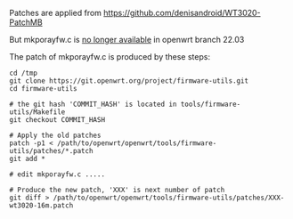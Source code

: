 Patches are applied from https://github.com/denisandroid/WT3020-PatchMB

But mkporayfw.c is [no longer available](https://forum.openwrt.org/t/mkporayfw-c-no-longer-avail-in-22-03-0/138140) in openwrt branch 22.03

The patch of mkporayfw.c is produced by these steps:

```
cd /tmp
git clone https://git.openwrt.org/project/firmware-utils.git
cd firmware-utils

# the git hash 'COMMIT_HASH' is located in tools/firmware-utils/Makefile
git checkout COMMIT_HASH

# Apply the old patches
patch -p1 < /path/to/openwrt/openwrt/tools/firmware-utils/patches/*.patch
git add *

# edit mkporayfw.c .....

# Produce the new patch, 'XXX' is next number of patch
git diff > /path/to/openwrt/openwrt/tools/firmware-utils/patches/XXX-wt3020-16m.patch
```
